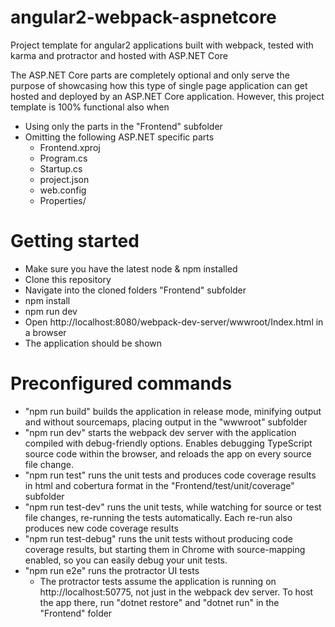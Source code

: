 # angular2-webpack-aspnetcoreProject template for angular2 applications built with webpack, tested with karma and protractor and hosted with ASP.NET CoreThe ASP.NET Core parts are completely optional and only serve the purpose of showcasing how this type of single page application can get hosted and deployed by an ASP.NET Core application. However, this project template is 100% functional also when- Using only the parts in the "Frontend" subfolder- Omitting the following ASP.NET specific parts  - Frontend.xproj  - Program.cs  - Startup.cs  - project.json  - web.config  - Properties/# Getting started- Make sure you have the latest node & npm installed- Clone this repository- Navigate into the cloned folders "Frontend" subfolder- npm install- npm run dev- Open http://localhost:8080/webpack-dev-server/wwwroot/Index.html in a browser- The application should be shown# Preconfigured commands- "npm run build" builds the application in release mode, minifying output and without sourcemaps, placing output in the "wwwroot" subfolder- "npm run dev" starts the webpack dev server with the application compiled with debug-friendly options. Enables debugging TypeScript source code within the browser, and reloads the app on every source file change.- "npm run test" runs the unit tests and produces code coverage results in html and cobertura format in the "Frontend/test/unit/coverage" subfolder- "npm run test-dev" runs the unit tests, while watching for source or test file changes, re-running the tests automatically. Each re-run also produces new code coverage results- "npm run test-debug" runs the unit tests without producing code coverage results, but starting them in Chrome with source-mapping enabled, so you can easily debug your unit tests.- "npm run e2e" runs the protractor UI tests  - The protractor tests assume the application is running on http://localhost:50775, not just in the webpack dev server. To host the app there, run "dotnet restore" and "dotnet run" in the "Frontend" folder 